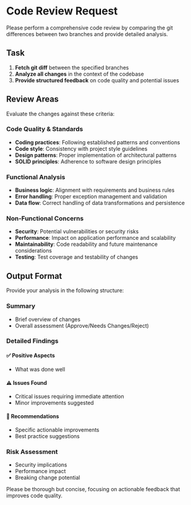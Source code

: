 # Code Review Request

Please perform a comprehensive code review by comparing the git differences between two branches and provide detailed analysis.

## Task
1. **Fetch git diff** between the specified branches
2. **Analyze all changes** in the context of the codebase
3. **Provide structured feedback** on code quality and potential issues

## Review Areas
Evaluate the changes against these criteria:

### Code Quality & Standards
- **Coding practices**: Following established patterns and conventions
- **Code style**: Consistency with project style guidelines
- **Design patterns**: Proper implementation of architectural patterns
- **SOLID principles**: Adherence to software design principles

### Functional Analysis
- **Business logic**: Alignment with requirements and business rules
- **Error handling**: Proper exception management and validation
- **Data flow**: Correct handling of data transformations and persistence

### Non-Functional Concerns
- **Security**: Potential vulnerabilities or security risks
- **Performance**: Impact on application performance and scalability
- **Maintainability**: Code readability and future maintenance considerations
- **Testing**: Test coverage and testability of changes

## Output Format
Provide your analysis in the following structure:

### Summary
- Brief overview of changes
- Overall assessment (Approve/Needs Changes/Reject)

### Detailed Findings
#### ✅ Positive Aspects
- What was done well

#### ⚠️ Issues Found
- Critical issues requiring immediate attention
- Minor improvements suggested

#### 🔧 Recommendations
- Specific actionable improvements
- Best practice suggestions

### Risk Assessment
- Security implications
- Performance impact
- Breaking change potential

Please be thorough but concise, focusing on actionable feedback that improves code quality.